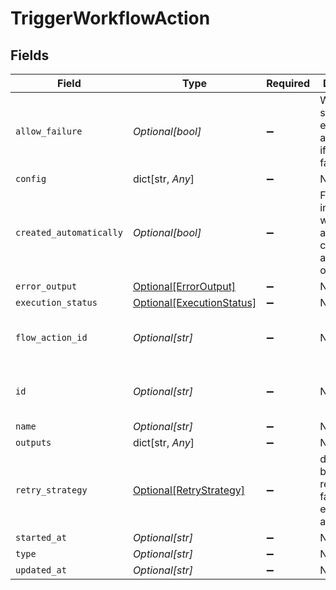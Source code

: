 # TriggerWorkflowAction


## Fields

| Field                                                                    | Type                                                                     | Required                                                                 | Description                                                              | Example                                                                  |
| ------------------------------------------------------------------------ | ------------------------------------------------------------------------ | ------------------------------------------------------------------------ | ------------------------------------------------------------------------ | ------------------------------------------------------------------------ |
| `allow_failure`                                                          | *Optional[bool]*                                                         | :heavy_minus_sign:                                                       | Whether to stop execution in a failed state if this action fails         |                                                                          |
| `config`                                                                 | dict[str, *Any*]                                                         | :heavy_minus_sign:                                                       | N/A                                                                      |                                                                          |
| `created_automatically`                                                  | *Optional[bool]*                                                         | :heavy_minus_sign:                                                       | Flag indicating whether the action was created automatically or manually |                                                                          |
| `error_output`                                                           | [Optional[ErrorOutput]](../../models/shared/erroroutput.md)              | :heavy_minus_sign:                                                       | N/A                                                                      |                                                                          |
| `execution_status`                                                       | [Optional[ExecutionStatus]](../../models/shared/executionstatus.md)      | :heavy_minus_sign:                                                       | N/A                                                                      |                                                                          |
| `flow_action_id`                                                         | *Optional[str]*                                                          | :heavy_minus_sign:                                                       | N/A                                                                      | 9ec3711b-db63-449c-b894-54d5bb622a8f                                     |
| `id`                                                                     | *Optional[str]*                                                          | :heavy_minus_sign:                                                       | N/A                                                                      | 9ec3711b-db63-449c-b894-54d5bb622a8f                                     |
| `name`                                                                   | *Optional[str]*                                                          | :heavy_minus_sign:                                                       | N/A                                                                      |                                                                          |
| `outputs`                                                                | dict[str, *Any*]                                                         | :heavy_minus_sign:                                                       | N/A                                                                      |                                                                          |
| `retry_strategy`                                                         | [Optional[RetryStrategy]](../../models/shared/retrystrategy.md)          | :heavy_minus_sign:                                                       | different behaviors for retrying failed execution actions.               |                                                                          |
| `started_at`                                                             | *Optional[str]*                                                          | :heavy_minus_sign:                                                       | N/A                                                                      |                                                                          |
| `type`                                                                   | *Optional[str]*                                                          | :heavy_minus_sign:                                                       | N/A                                                                      |                                                                          |
| `updated_at`                                                             | *Optional[str]*                                                          | :heavy_minus_sign:                                                       | N/A                                                                      |                                                                          |